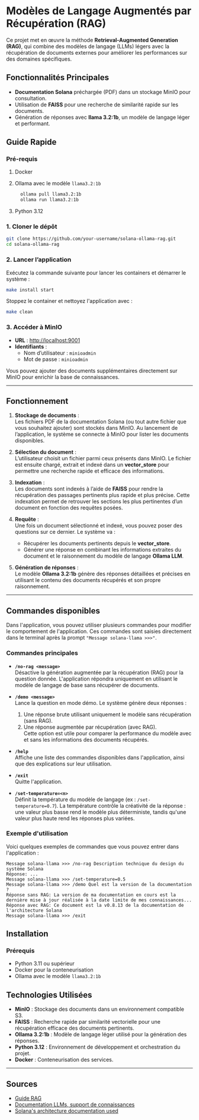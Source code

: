 # Modèles de Langage Augmentés par Récupération (RAG)

Ce projet met en œuvre la méthode **Retrieval-Augmented Generation (RAG)**, qui combine des modèles de langage (LLMs) légers avec la récupération de documents externes pour améliorer les performances sur des domaines spécifiques.

## Fonctionnalités Principales

- **Documentation Solana** préchargée (PDF) dans un stockage MinIO pour consultation.
- Utilisation de **FAISS** pour une recherche de similarité rapide sur les documents.
- Génération de réponses avec **llama 3.2:1b**, un modèle de langage léger et performant.

## Guide Rapide

### Pré-requis

1. Docker
2. Ollama avec le modèle `llama3.2:1b`

    ```bash
      ollama pull llama3.2:1b
      ollama run llama3.2:1b
    ```

3. Python 3.12

### 1. Cloner le dépôt

```bash
git clone https://github.com/your-username/solana-ollama-rag.git
cd solana-ollama-rag
```

### 2. Lancer l’application

Exécutez la commande suivante pour lancer les containers et démarrer le système :

```bash
make install start
```

Stoppez le container et nettoyez l'application avec :

```bash
make clean
```

### 3. Accéder à MinIO

- **URL** : [http://localhost:9001](http://localhost:9001)
- **Identifiants** :
  - Nom d’utilisateur : `minioadmin`
  - Mot de passe : `minioadmin`

Vous pouvez ajouter des documents supplémentaires directement sur MinIO pour enrichir la base de connaissances.

---

## Fonctionnement

1. **Stockage de documents** :  
   Les fichiers PDF de la documentation Solana (ou tout autre fichier que vous souhaitez ajouter) sont stockés dans MinIO. Au lancement de l’application, le système se connecte à MinIO pour lister les documents disponibles.

2. **Sélection du document** :  
   L’utilisateur choisit un fichier parmi ceux présents dans MinIO. Le fichier est ensuite chargé, extrait et indexé dans un **vector_store** pour permettre une recherche rapide et efficace des informations.

3. **Indexation** :  
   Les documents sont indexés à l’aide de **FAISS** pour rendre la récupération des passages pertinents plus rapide et plus précise. Cette indexation permet de retrouver les sections les plus pertinentes d’un document en fonction des requêtes posées.

4. **Requête** :  
   Une fois un document sélectionné et indexé, vous pouvez poser des questions sur ce dernier. Le système va :
   - Récupérer les documents pertinents depuis le **vector_store**.
   - Générer une réponse en combinant les informations extraites du document et le raisonnement du modèle de langage **Ollama LLM**.

5. **Génération de réponses** :  
   Le modèle **Ollama 3.2:1b** génère des réponses détaillées et précises en utilisant le contenu des documents récupérés et son propre raisonnement.

---

## Commandes disponibles

Dans l'application, vous pouvez utiliser plusieurs commandes pour modifier le comportement de l'application. Ces commandes sont saisies directement dans le terminal après la prompt `"Message solana-llama >>>"`.

### Commandes principales

- **`/no-rag <message>`**  
  Désactive la génération augmentée par la récupération (RAG) pour la question donnée. L'application répondra uniquement en utilisant le modèle de langage de base sans récupérer de documents.

- **`/demo <message>`**  
  Lance la question en mode démo. Le système génère deux réponses :

  1. Une réponse brute utilisant uniquement le modèle sans récupération (sans RAG).
  2. Une réponse augmentée par récupération (avec RAG).  
     Cette option est utile pour comparer la performance du modèle avec et sans les informations des documents récupérés.

- **`/help`**  
  Affiche une liste des commandes disponibles dans l'application, ainsi que des explications sur leur utilisation.

- **`/exit`**  
  Quitte l'application.

- **`/set-temperature=<n>`**  
  Définit la température du modèle de langage (ex : `/set-temperature=0.7`). La température contrôle la créativité de la réponse : une valeur plus basse rend le modèle plus déterministe, tandis qu'une valeur plus haute rend les réponses plus variées.

### Exemple d'utilisation

Voici quelques exemples de commandes que vous pouvez entrer dans l'application :

```plaintext
Message solana-llama >>> /no-rag Description technique du design du système Solana
Réponse: ...
Message solana-llama >>> /set-temperature=0.5
Message solana-llama >>> /demo Quel est la version de la documentation ?
Réponse sans RAG: La version de ma documentation en cours est la dernière mise à jour réalisée à la date limite de mes connaissances...
Réponse avec RAG: Ce document est la v0.8.13 de la documentation de l'architecture Solana
Message solana-llama >>> /exit
```

## Installation

### Prérequis

- Python 3.11 ou supérieur
- Docker pour la conteneurisation
- Ollama avec le modèle `llama3.2:1b`

## Technologies Utilisées

- **MinIO** : Stockage des documents dans un environnement compatible S3.
- **FAISS** : Recherche rapide par similarité vectorielle pour une récupération efficace des documents pertinents.
- **Ollama 3.2:1b** : Modèle de langage léger utilisé pour la génération des réponses.
- **Python 3.12** : Environnement de développement et orchestration du projet.
- **Docker** : Conteneurisation des services.

---

## Sources

- [Guide RAG](https://www.datacamp.com/tutorial/llama-3-1-rag)
- [Documentation LLMs, support de connaissances](https://arxiv.org/pdf/2307.06435#page=36&zoom=100,56,209)
- [Solana's architecture documentation used](https://solana.com/solana-whitepaper.pdf)
